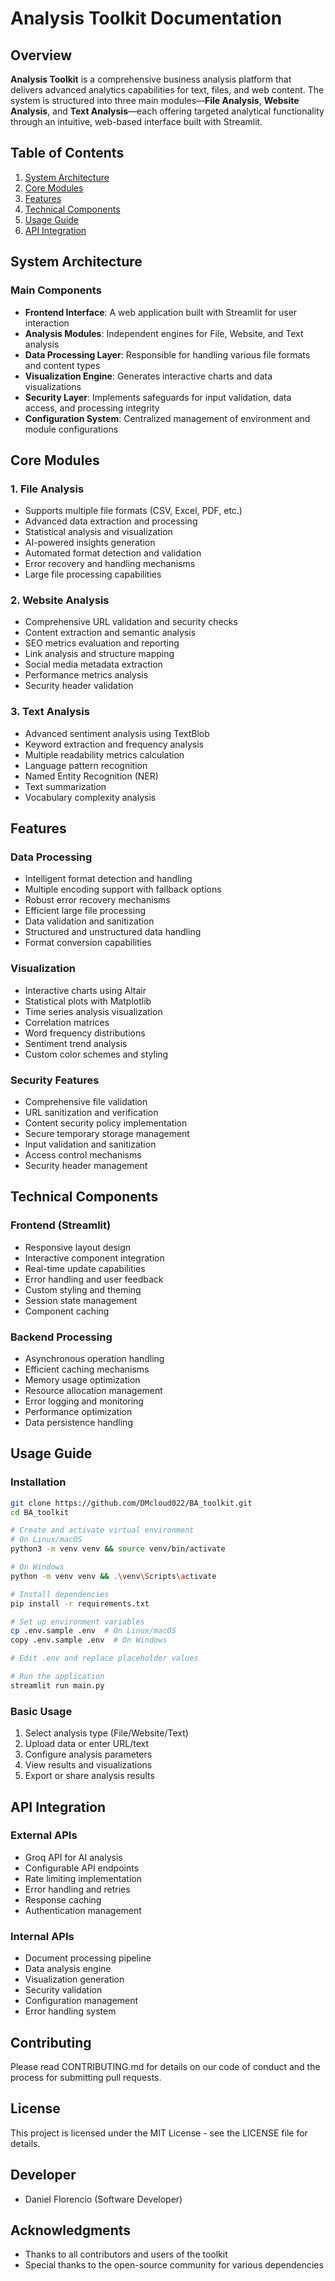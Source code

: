 # Analysis Toolkit Documentation

## Overview
**Analysis Toolkit** is a comprehensive business analysis platform that delivers advanced analytics capabilities for text, files, and web content. The system is structured into three main modules—**File Analysis**, **Website Analysis**, and **Text Analysis**—each offering targeted analytical functionality through an intuitive, web-based interface built with Streamlit.

## Table of Contents
1. [System Architecture](#system-architecture)
2. [Core Modules](#core-modules)
3. [Features](#features)
4. [Technical Components](#technical-components)
5. [Usage Guide](#usage-guide)
6. [API Integration](#api-integration)

## System Architecture

### Main Components
- **Frontend Interface**: A web application built with Streamlit for user interaction  
- **Analysis Modules**: Independent engines for File, Website, and Text analysis  
- **Data Processing Layer**: Responsible for handling various file formats and content types  
- **Visualization Engine**: Generates interactive charts and data visualizations  
- **Security Layer**: Implements safeguards for input validation, data access, and processing integrity  
- **Configuration System**: Centralized management of environment and module configurations  


## Core Modules

### 1. File Analysis
- Supports multiple file formats (CSV, Excel, PDF, etc.)
- Advanced data extraction and processing
- Statistical analysis and visualization
- AI-powered insights generation
- Automated format detection and validation
- Error recovery and handling mechanisms
- Large file processing capabilities

### 2. Website Analysis
- Comprehensive URL validation and security checks
- Content extraction and semantic analysis
- SEO metrics evaluation and reporting
- Link analysis and structure mapping
- Social media metadata extraction
- Performance metrics analysis
- Security header validation

### 3. Text Analysis
- Advanced sentiment analysis using TextBlob
- Keyword extraction and frequency analysis
- Multiple readability metrics calculation
- Language pattern recognition
- Named Entity Recognition (NER)
- Text summarization
- Vocabulary complexity analysis

## Features

### Data Processing
- Intelligent format detection and handling
- Multiple encoding support with fallback options
- Robust error recovery mechanisms
- Efficient large file processing
- Data validation and sanitization
- Structured and unstructured data handling
- Format conversion capabilities

### Visualization
- Interactive charts using Altair
- Statistical plots with Matplotlib
- Time series analysis visualization
- Correlation matrices
- Word frequency distributions
- Sentiment trend analysis
- Custom color schemes and styling

### Security Features
- Comprehensive file validation
- URL sanitization and verification
- Content security policy implementation
- Secure temporary storage management
- Input validation and sanitization
- Access control mechanisms
- Security header management

## Technical Components

### Frontend (Streamlit)
- Responsive layout design
- Interactive component integration
- Real-time update capabilities
- Error handling and user feedback
- Custom styling and theming
- Session state management
- Component caching

### Backend Processing
- Asynchronous operation handling
- Efficient caching mechanisms
- Memory usage optimization
- Resource allocation management
- Error logging and monitoring
- Performance optimization
- Data persistence handling

## Usage Guide

### Installation
```bash
git clone https://github.com/DMcloud022/BA_toolkit.git
cd BA_toolkit

# Create and activate virtual environment
# On Linux/macOS
python3 -m venv venv && source venv/bin/activate

# On Windows
python -m venv venv && .\venv\Scripts\activate

# Install dependencies
pip install -r requirements.txt

# Set up environment variables
cp .env.sample .env  # On Linux/macOS
copy .env.sample .env  # On Windows

# Edit .env and replace placeholder values

# Run the application
streamlit run main.py
```

### Basic Usage
1. Select analysis type (File/Website/Text)
2. Upload data or enter URL/text
3. Configure analysis parameters
4. View results and visualizations
5. Export or share analysis results

## API Integration

### External APIs
- Groq API for AI analysis
- Configurable API endpoints
- Rate limiting implementation
- Error handling and retries
- Response caching
- Authentication management

### Internal APIs
- Document processing pipeline
- Data analysis engine
- Visualization generation
- Security validation
- Configuration management
- Error handling system

## Contributing
Please read CONTRIBUTING.md for details on our code of conduct and the process for submitting pull requests.

## License
This project is licensed under the MIT License - see the LICENSE file for details.

## Developer
- Daniel Florencio (Software Developer)

## Acknowledgments
- Thanks to all contributors and users of the toolkit
- Special thanks to the open-source community for various dependencies